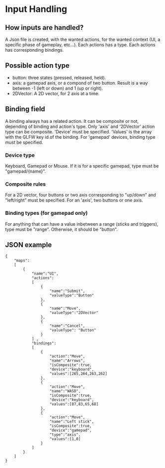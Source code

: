 # Input Handling 

## How inputs are handled?
A Json file is created, with the wanted actions, for the wanted context (UI, a specific phase of gameplay, etc...). Each actions has a type. Each actions has corresponding bindings.



## Possible action type
- button: three states (pressed, released, held).
- axis: a gamepad axis, or a compond of two button. Result is a way between -1 (left or down) and 1 (up or right).
- 2DVector: A 2D vector, for 2 axis at a time. 



## Binding field 
A binding always has a related action. It can be composite or not, depending of binding and action's type. Only 'axis' and '2DVector' action type can be composite. 'Device' must be specified. 'Values' is the array with the GLFW key id of the binding. For 'gamepad' devices, binding type must be specified.
    
### Device type
Keyboard, Gamepad or Mouse. If it is for a specific gamepad, type must be "gamepad/{name}".
### Composite rules
For a 2D vector, four buttons or two axis corresponding to "up/down" and "left/right" must be specified. For an 'axis', two buttons or one axis.
### Binding types (for gamepad only)
For anything that can have a value inbetween a range (sticks and triggers), type must be "range". Otherwise, it should be "button".


## JSON example
    {
        "maps": 
        [
            {
                "name":"UI",
                "actions": 
                [
                    {
                        "name":"Submit", 
                        "valueType":"Button"
                    },
                    { 
                        "name":"Move", 
                        "valueType":"2DVector"
                    }, 
                    { 
                        "name":"Cancel", 
                        "valueType": "Button"
                    }
                ] , 
                "bindings": 
                [
                    {
                        "action":"Move", 
                        "name":"Arrows",
                        "isComposite":true, 
                        "device":"keyboard",
                        "values":[265,264,263,262]
                    }, 
                    {
                        "action":"Move", 
                        "name":"WASD",
                        "isComposite":true, 
                        "device":"keyboard",
                        "values":[87,83,65,68]
                    },
                    {
                        "action":"Move", 
                        "name":"Left stick",
                        "isComposite":true,
                        "device":"gamepad",
                        "type":"axis",
                        "values":[1,0]
                    }
                ]
            }
        ]
    }